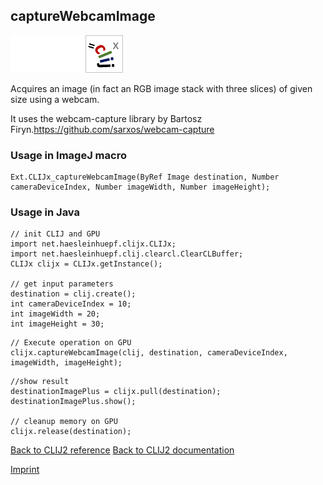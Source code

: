 ## captureWebcamImage
<img src="images/mini_empty_logo.png"/><img src="images/mini_empty_logo.png"/><img src="images/mini_clijx_logo.png"/>

Acquires an image (in fact an RGB image stack with three slices) of given size using a webcam. 

It uses the webcam-capture library by Bartosz Firyn.https://github.com/sarxos/webcam-capture

### Usage in ImageJ macro
```
Ext.CLIJx_captureWebcamImage(ByRef Image destination, Number cameraDeviceIndex, Number imageWidth, Number imageHeight);
```


### Usage in Java
```
// init CLIJ and GPU
import net.haesleinhuepf.clijx.CLIJx;
import net.haesleinhuepf.clij.clearcl.ClearCLBuffer;
CLIJx clijx = CLIJx.getInstance();

// get input parameters
destination = clij.create();
int cameraDeviceIndex = 10;
int imageWidth = 20;
int imageHeight = 30;
```

```
// Execute operation on GPU
clijx.captureWebcamImage(clij, destination, cameraDeviceIndex, imageWidth, imageHeight);
```

```
//show result
destinationImagePlus = clijx.pull(destination);
destinationImagePlus.show();

// cleanup memory on GPU
clijx.release(destination);
```


[Back to CLIJ2 reference](https://clij.github.io/clij2-docs/reference)
[Back to CLIJ2 documentation](https://clij.github.io/clij2-docs)

[Imprint](https://clij.github.io/imprint)
